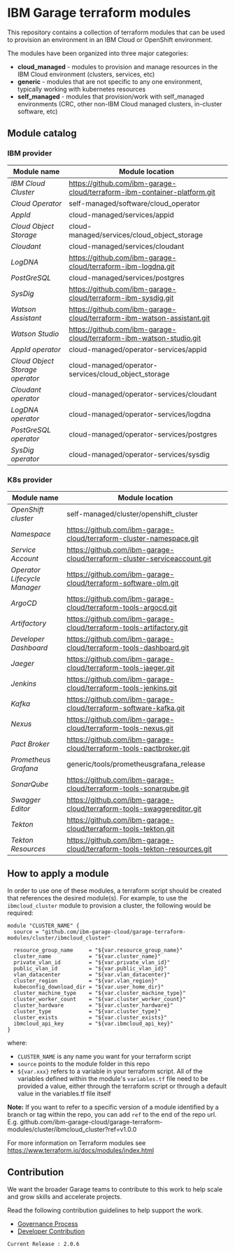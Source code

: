# IBM Garage terraform modules

This repository contains a collection of terraform modules that
can be used to provision an environment in an IBM Cloud or OpenShift
environment.

The modules have been organized into three major categories:
- **cloud_managed** - modules to provision and manage resources in the IBM Cloud environment (clusters, services, etc)
- **generic** - modules that are not specific to any one environment, typically working with kubernetes resources
- **self_managed** - modules that provision/work with self_managed environments (CRC, other non-IBM Cloud managed clusters, in-cluster software, etc)

## Module catalog

### IBM provider

| **Module name**                 | **Module location** |
|---------------------------------|---------------------|
| *IBM Cloud Cluster*             | https://github.com/ibm-garage-cloud/terraform-ibm-container-platform.git|
| *Cloud Operator*                | self-managed/software/cloud_operator |
| *AppId*                         | cloud-managed/services/appid |
| *Cloud Object Storage*          | cloud-managed/services/cloud_object_storage |
| *Cloudant*                      | cloud-managed/services/cloudant |
| *LogDNA*                        | https://github.com/ibm-garage-cloud/terraform-ibm-logdna.git |
| *PostGreSQL*                    | cloud-managed/services/postgres |
| *SysDig*                        | https://github.com/ibm-garage-cloud/terraform-ibm-sysdig.git |
| *Watson Assistant*              | https://github.com/ibm-garage-cloud/terraform-ibm-watson-assistant.git |
| *Watson Studio*                 | https://github.com/ibm-garage-cloud/terraform-ibm-watson-studio.git |
| *AppId operator*                | cloud-managed/operator-services/appid |
| *Cloud Object Storage operator* | cloud-managed/operator-services/cloud_object_storage |
| *Cloudant operator*             | cloud-managed/operator-services/cloudant |
| *LogDNA operator*               | cloud-managed/operator-services/logdna |
| *PostGreSQL operator*           | cloud-managed/operator-services/postgres |
| *SysDig operator*               | cloud-managed/operator-services/sysdig |

### K8s provider

| **Module name**                 | **Module location** |
|---------------------------------|---------------------|
| *OpenShift cluster* | self-managed/cluster/openshift_cluster |
| *Namespace* | https://github.com/ibm-garage-cloud/terraform-cluster-namespace.git |
| *Service Account* | https://github.com/ibm-garage-cloud/terraform-cluster-serviceaccount.git |
| *Operator Lifecycle Manager* | https://github.com/ibm-garage-cloud/terraform-software-olm.git |
| *ArgoCD* | https://github.com/ibm-garage-cloud/terraform-tools-argocd.git |
| *Artifactory* | https://github.com/ibm-garage-cloud/terraform-tools-artifactory.git |
| *Developer Dashboard* | https://github.com/ibm-garage-cloud/terraform-tools-dashboard.git |
| *Jaeger* | https://github.com/ibm-garage-cloud/terraform-tools-jaeger.git |
| *Jenkins* | https://github.com/ibm-garage-cloud/terraform-tools-jenkins.git |
| *Kafka* | https://github.com/ibm-garage-cloud/terraform-software-kafka.git |
| *Nexus* | https://github.com/ibm-garage-cloud/terraform-tools-nexus.git |
| *Pact Broker* | https://github.com/ibm-garage-cloud/terraform-tools-pactbroker.git |
| *Prometheus Grafana* | generic/tools/prometheusgrafana_release |
| *SonarQube* | https://github.com/ibm-garage-cloud/terraform-tools-sonarqube.git |
| *Swagger Editor* | https://github.com/ibm-garage-cloud/terraform-tools-swaggereditor.git |
| *Tekton* | https://github.com/ibm-garage-cloud/terraform-tools-tekton.git |
| *Tekton Resources* | https://github.com/ibm-garage-cloud/terraform-tools-tekton-resources.git |

## How to apply a module

In order to use one of these modules, a terraform script should be created that references the desired module(s). For example, to use the `ibmcloud_cluster` module to provision a cluster, the following would be required:

```
module "CLUSTER_NAME" {
  source = "github.com/ibm-garage-cloud/garage-terraform-modules/cluster/ibmcloud_cluster"

  resource_group_name     = "${var.resource_group_name}"
  cluster_name            = "${var.cluster_name}"
  private_vlan_id         = "${var.private_vlan_id}"
  public_vlan_id          = "${var.public_vlan_id}"
  vlan_datacenter         = "${var.vlan_datacenter}"
  cluster_region          = "${var.vlan_region}"
  kubeconfig_download_dir = "${var.user_home_dir}"
  cluster_machine_type    = "${var.cluster_machine_type}"
  cluster_worker_count    = "${var.cluster_worker_count}"
  cluster_hardware        = "${var.cluster_hardware}"
  cluster_type            = "${var.cluster_type}"
  cluster_exists          = "${var.cluster_exists}"
  ibmcloud_api_key        = "${var.ibmcloud_api_key}"
}
```

where:
- `CLUSTER_NAME` is any name you want for your terraform script
- `source` points to the module folder in this repo
- `${var.xxx}` refers to a variable in your terraform script. All of the variables defined within the module's `variables.tf` file need to be provided a value, either through the terraform script or through a default value in the variables.tf file itself

**Note:** If you want to refer to a specific version of a module identified by a branch or tag within the repo, you can add `ref` to the end of the repo url. E.g. github.com/ibm-garage-cloud/garage-terraform-modules/cluster/ibmcloud_cluster?ref=v1.0.0

For more information on Terraform modules see https://www.terraform.io/docs/modules/index.html

## Contribution

We want the broader Garage teams to contribute to this work to help scale and grow skills and accelerate projects.

Read the following contribution guidelines to help support the work.

- [Governance Process](./governance.md)
- [Developer Contribution](./developer_contribution.md)

```
Current Release : 2.0.6
```


